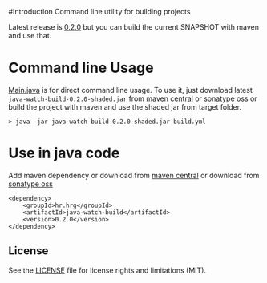 
#Introduction
Command line utility for building projects

Latest release is [0.2.0](../../releases/tag/v0.2.0) but you can build the current SNAPSHOT with maven and use that.

# Command line Usage

[Main.java](src/main/java/hr/hrg/watch/build/Main.java) is for direct command line usage.
To use it, just download latest ```java-watch-build-0.2.0-shaded.jar``` from [maven central](http://repo1.maven.org/maven2/hr/hrg/java-watch-build/) 
or [sonatype oss](https://oss.sonatype.org/content/repositories/releases/hr/hrg/java-watch-build/) 
or build the project with maven and use the shaded jar from target folder.

```
> java -jar java-watch-build-0.2.0-shaded.jar build.yml 
```

# Use in java code

Add maven dependency or download from [maven central](http://repo1.maven.org/maven2/hr/hrg/java-watch-build/)
or download from [sonatype oss](https://oss.sonatype.org/content/repositories/releases/hr/hrg/java-watch-build/)

```
<dependency>
	<groupId>hr.hrg</groupId>
	<artifactId>java-watch-build</artifactId>
	<version>0.2.0</version>
</dependency>
```

## License

See the [LICENSE](LICENSE.md) file for license rights and limitations (MIT).
